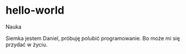 # hello-world
Nauka

Siemka jestem Daniel, próbuję polubić programowanie.
Bo może mi się przydać w życiu.

